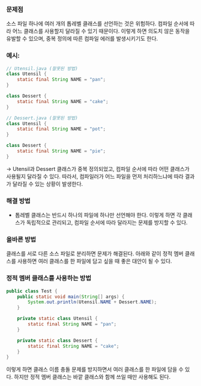 ### 문제점

소스 파일 하나에 여러 개의 톱레벨 클래스를 선언하는 것은 위험하다. 컴파일 순서에 따라 어느 클래스를 사용할지 달라질 수 있기 때문이다. 이렇게 하면 의도치 않은 동작을 유발할 수 있으며, 중복 정의에 따른 컴파일 에러를 발생시키기도 한다.

### 예시:

```java
// Utensil.java (잘못된 방법)
class Utensil {
    static final String NAME = "pan";
}

class Dessert {
    static final String NAME = "cake";
}
```

```java
// Dessert.java (잘못된 방법)
class Utensil {
    static final String NAME = "pot";
}

class Dessert {
    static final String NAME = "pie";
}
```

→ Utensil과 Dessert 클래스가 중복 정의되었고, 컴파일 순서에 따라 어떤 클래스가 사용될지 달라질 수 있다. 따라서, 컴파일러가 어느 파일을 먼저 처리하느냐에 따라 결과가 달라질 수 있는 상황이 발생한다.

### 해결 방법

- 톱레벨 클래스는 반드시 하나의 파일에 하나만 선언해야 한다. 이렇게 하면 각 클래스가 독립적으로 관리되고, 컴파일 순서에 따라 달라지는 문제를 방지할 수 있다.

### 올바른 방법

클래스를 서로 다른 소스 파일로 분리하면 문제가 해결된다. 아래와 같이 정적 멤버 클래스를 사용하면 여러 클래스를 한 파일에 담고 싶을 때 좋은 대안이 될 수 있다.

### 정적 멤버 클래스를 사용하는 방법

```java
public class Test {
    public static void main(String[] args) {
        System.out.println(Utensil.NAME + Dessert.NAME);
    }

    private static class Utensil {
        static final String NAME = "pan";
    }

    private static class Dessert {
        static final String NAME = "cake";
    }
}
```

이렇게 하면 클래스 이름 충돌 문제를 방지하면서 여러 클래스를 한 파일에 담을 수 있다. 하지만 정적 멤버 클래스는 바깥 클래스와 함께 쓰일 때만 사용해도 된다.